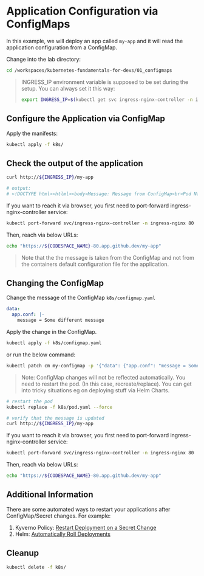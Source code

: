 # Application Configuration via ConfigMaps

In this example, we will deploy an app called `my-app` and it will read the application configuration from a ConfigMap.

Change into the lab directory:

```bash
cd /workspaces/kubernetes-fundamentals-for-devs/01_configmaps
```

> INGRESS_IP environment variable is supposed to be set during the setup. You can always set it this way:
>
> ```bash
> export INGRESS_IP=$(kubectl get svc ingress-nginx-controller -n ingress-nginx -o jsonpath='{.status.loadBalancer.ingress[].ip}')
> ```

## Configure the Application via ConfigMap

Apply the manifests:

```bash
kubectl apply -f k8s/
```

## Check the output of the application

```bash
curl http://${INGRESS_IP}/my-app

# output:
# <!DOCTYPE html><htlml><body>Message: Message from ConfigMap<br>Pod Name: <br>Pod IP: <br>Live: true<br>Ready: true<br></body></htlml>
```

If you want to reach it via browser, you first need to port-forward ingress-nginx-controller service:

```bash
kubectl port-forward svc/ingress-nginx-controller -n ingress-nginx 80
```

Then, reach via below URLs:

```bash
echo "https://${CODESPACE_NAME}-80.app.github.dev/my-app"
```

> Note that the the message is taken from the ConfigMap and not from the containers default configuration file for the application.

## Changing the ConfigMap

Change the message of the ConfigMap `k8s/configmap.yaml`

```yaml
data:
  app.conf: |-
    message = Some different message
```

Apply the change in the ConfigMap.

```bash
kubectl apply -f k8s/configmap.yaml
```

or run the below command:

```bash
kubectl patch cm my-configmap -p '{"data": {"app.conf": "message = Some different message"}}'
```

> Note: ConfigMap changes will not be reflected automatically. You need to restart the pod. (In this case, recreate/replace). You can get into tricky situations eg on deploying stuff via Helm Charts.

```bash
# restart the pod
kubectl replace -f k8s/pod.yaml --force

# verify that the message is updated
curl http://${INGRESS_IP}/my-app
```

If you want to reach it via browser, you first need to port-forward ingress-nginx-controller service:

```bash
kubectl port-forward svc/ingress-nginx-controller -n ingress-nginx 80
```

Then, reach via below URLs:

```bash
echo "https://${CODESPACE_NAME}-80.app.github.dev/my-app"
```

## Additional Information

There are some automated ways to restart your applications after ConfigMap/Secret changes. For example:

1. Kyverno Policy: [Restart Deployment on a Secret Change](https://kyverno.io/policies/other/restart-deployment-on-secret-change/restart-deployment-on-secret-change/)
2. Helm: [Automatically Roll Deployments](https://helm.sh/docs/howto/charts_tips_and_tricks/#automatically-roll-deployments)

## Cleanup

```bash
kubectl delete -f k8s/
```
